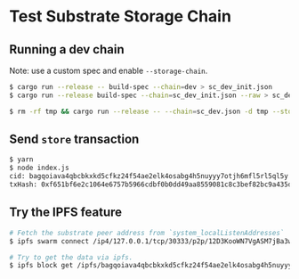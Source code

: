 # Test Substrate Storage Chain

## Running a dev chain

Note: use a custom spec and enable `--storage-chain`.

```bash
$ cargo run --release -- build-spec --chain=dev > sc_dev_init.json
$ cargo run --release build-spec --chain=sc_dev_init.json --raw > sc_dev.json

$ rm -rf tmp && cargo run --release -- --chain=sc_dev.json -d tmp --storage-chain --keep-blocks=100800 --ipfs-server --validator --alice
```

## Send `store` transaction

```bash
$ yarn
$ node index.js
cid: bagqoiava4qbcbkxkd5cfkz24f54ae2elk4osabg4h5nuyyy7otjh6mfl5rl5ql5y
txHash: 0xf651bf6e2c1064e6757b5966cdbf0b0dd49aa8559081c8c3bef82bc9a435db3d
```

## Try the IPFS feature

```bash
# Fetch the substrate peer address from `system_localListenAddresses`
$ ipfs swarm connect /ip4/127.0.0.1/tcp/30333/p2p/12D3KooWN7VgASM7jBa3wB9JLZnxUuK9S9vayWSAcsCVHGmA5wBC

# Try to get the data via ipfs.
$ ipfs block get /ipfs/bagqoiava4qbcbkxkd5cfkz24f54ae2elk4osabg4h5nuyyy7otjh6mfl5rl5ql5y
```
